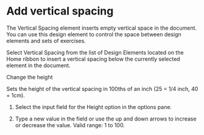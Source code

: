 # Add vertical spacing

The Vertical Spacing element inserts empty vertical space in the document. You can use this design element to control the space between design elements and sets of exercises.

Select Vertical Spacing from the list of Design Elements located on the Home ribbon to insert a vertical spacing below the currently selected element in the document.

Change the height

Sets the height of the vertical spacing in 100ths of an inch (25 = 1/4 inch, 40 = 1cm).

1. Select the input field for the Height option in the options pane.

2. Type a new value in the field or use the up and down arrows to increase or decrease the value. Valid range: 1 to 100.
